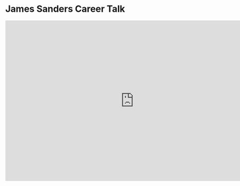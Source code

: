 # James Sanders Career Talk

<iframe width="800" height="500" src="https://www.youtube.com/embed/0YZRVlmK5dk?si=lZ3wKVPz0eN3wnVs" title="YouTube video player" frameborder="0" allow="accelerometer; autoplay; clipboard-write; encrypted-media; gyroscope; picture-in-picture; web-share" allowfullscreen=""></iframe>